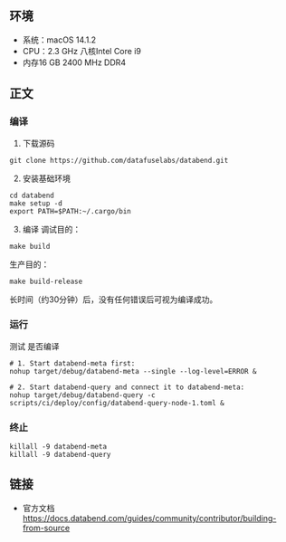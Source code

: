 ## 环境
- 系统：macOS 14.1.2 
- CPU：2.3 GHz 八核Intel Core i9
- 内存16 GB 2400 MHz DDR4

## 正文


### 编译
1. 下载源码
```
git clone https://github.com/datafuselabs/databend.git
```

2. 安装基础环境
```
cd databend
make setup -d
export PATH=$PATH:~/.cargo/bin
```
3. 编译
调试目的：
```
make build
```
生产目的：
```
make build-release
```
长时间（约30分钟）后，没有任何错误后可视为编译成功。

### 运行
测试 是否编译
```
# 1. Start databend-meta first:
nohup target/debug/databend-meta --single --log-level=ERROR &

# 2. Start databend-query and connect it to databend-meta:
nohup target/debug/databend-query -c scripts/ci/deploy/config/databend-query-node-1.toml &
```

### 终止
```
killall -9 databend-meta
killall -9 databend-query
```
## 链接
- 官方文档 https://docs.databend.com/guides/community/contributor/building-from-source
